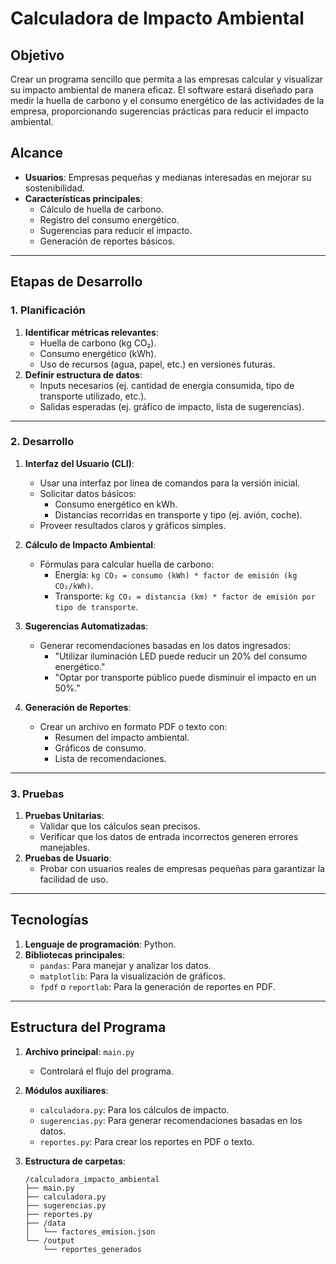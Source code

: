 # Calculadora de Impacto Ambiental

## Objetivo

Crear un programa sencillo que permita a las empresas calcular y visualizar su impacto ambiental de manera eficaz. El software estará diseñado para medir la huella de carbono y el consumo energético de las actividades de la empresa, proporcionando sugerencias prácticas para reducir el impacto ambiental.

## Alcance

- **Usuarios**: Empresas pequeñas y medianas interesadas en mejorar su sostenibilidad.
- **Características principales**:
  - Cálculo de huella de carbono.
  - Registro del consumo energético.
  - Sugerencias para reducir el impacto.
  - Generación de reportes básicos.

---

## Etapas de Desarrollo

### 1. Planificación

1. **Identificar métricas relevantes**:
   - Huella de carbono (kg CO₂).
   - Consumo energético (kWh).
   - Uso de recursos (agua, papel, etc.) en versiones futuras.
2. **Definir estructura de datos**:
   - Inputs necesarios (ej. cantidad de energía consumida, tipo de transporte utilizado, etc.).
   - Salidas esperadas (ej. gráfico de impacto, lista de sugerencias).

---

### 2. Desarrollo

1. **Interfaz del Usuario (CLI)**:
   - Usar una interfaz por línea de comandos para la versión inicial.
   - Solicitar datos básicos:
     - Consumo energético en kWh.
     - Distancias recorridas en transporte y tipo (ej. avión, coche).
   - Proveer resultados claros y gráficos simples.

2. **Cálculo de Impacto Ambiental**:
   - Fórmulas para calcular huella de carbono:
     - Energía: `kg CO₂ = consumo (kWh) * factor de emisión (kg CO₂/kWh)`.
     - Transporte: `kg CO₂ = distancia (km) * factor de emisión por tipo de transporte`.

3. **Sugerencias Automatizadas**:
   - Generar recomendaciones basadas en los datos ingresados:
     - "Utilizar iluminación LED puede reducir un 20% del consumo energético."
     - "Optar por transporte público puede disminuir el impacto en un 50%."

4. **Generación de Reportes**:
   - Crear un archivo en formato PDF o texto con:
     - Resumen del impacto ambiental.
     - Gráficos de consumo.
     - Lista de recomendaciones.

---

### 3. Pruebas

1. **Pruebas Unitarias**:
   - Validar que los cálculos sean precisos.
   - Verificar que los datos de entrada incorrectos generen errores manejables.
2. **Pruebas de Usuario**:
   - Probar con usuarios reales de empresas pequeñas para garantizar la facilidad de uso.

---

## Tecnologías

1. **Lenguaje de programación**: Python.
2. **Bibliotecas principales**:
   - `pandas`: Para manejar y analizar los datos.
   - `matplotlib`: Para la visualización de gráficos.
   - `fpdf` o `reportlab`: Para la generación de reportes en PDF.

---

## Estructura del Programa

1. **Archivo principal**: `main.py`
   - Controlará el flujo del programa.

2. **Módulos auxiliares**:
   - `calculadora.py`: Para los cálculos de impacto.
   - `sugerencias.py`: Para generar recomendaciones basadas en los datos.
   - `reportes.py`: Para crear los reportes en PDF o texto.

3. **Estructura de carpetas**:
   ```plaintext
   /calculadora_impacto_ambiental
   ├── main.py
   ├── calculadora.py
   ├── sugerencias.py
   ├── reportes.py
   ├── /data
   │   └── factores_emision.json
   └── /output
       └── reportes_generados
